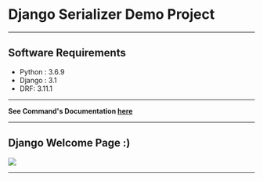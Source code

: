 # Django Serializer Demo Project


---
## Software Requirements
- Python : 3.6.9
- Django : 3.1
- DRF: 3.11.1


---
**See Command's Documentation [here](NoteCommands.md)**


---
## Django Welcome Page :)
<kbd><img src="/imgs-readme/screenshot_from_2020-08-26_18-47-53.png"></img></kbd>


---


